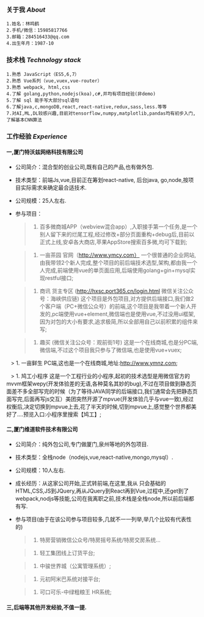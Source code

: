 ### **关于我**  *About*
    1.姓名：林鸣鹤
    2.手机/微信：15985817766
    3.邮箱：284516433@qq.com
    4.出生年月：1987-10 

### **技术栈**  *Technology stack*
    1.熟悉 JavaScript（ES5,6,7）
    2.熟悉 Vue系列（vue,vuex,vue-router）
    3.熟悉 webpack, html,css
    4.了解 golang,python,nodejs(koa),c#,并均有项目经验(非demo)
    5.了解 sql 能手写大部分sql语句
    6.了解java,c,mongoDB,react,react-native,redux,sass,less.等等
    7.对AI,ML,DL较感兴趣,目前对tensorflow,numpy,matplotlib,pandas均有初步入门,了解基本CNN算法
  
### **工作经验**  *Experience*  

#### 一,厦门特沃兹网络科技有限公司
* 公司简介：混合型的创业公司,既有自己的产品,也有做外包.
* 技术类型：前端Js,vue,目前正在筹划react-native, 后台java, go,node,按项目实际需求来确定最合适技术.
* 公司规模：25人左右.
* 参与项目：
    > 1. 百多微商城APP（webview混合app）,入职接手第一个任务,是一个别人留下来的烂尾工程,经过修改+部分页面重构+debug后,目前以正式上线,安卓各大商店,苹果AppStore搜索百多微,均可下载到;
    
    > 1. 一亩茶园 官网（http://www.ymcy.com） 一个很普通的企业网站,由我带领2个新人完成,整个项目的前后端技术选型,架构,都由我一个人完成,前端使用vue的单页面应用,后端使用golang+gin+mysql实现restful接口;  
    
    > 1. 商讯 货主专区 (http://hxsc.port365.cn/login.html 微信关注公众号：海峡供应链) 这个项目是外包项目,对方提供后端接口,我们做2个客户端（PC+微信公众号）的前端,这个项目是我带着一个新人开发的,pc端使用vue+element,微信端也是使用vue,不过没用ui框架,因为对包的大小有要求,追求极简,所以全部用自己以前积累的组件来写;  
    
    > 1. 趣买 (微信关注公众号：观前街1号) 这是一个在线商城,也是分PC端,微信端,不过这个项目我只参与了微信端,也是使用vue+vuex;  
    
    > 1. 一亩鲜生 PC端,这也是一个在线商城,地址:http://www.ymnz.com;
    
    > 1. 鸠工小程序 这是一个工程行业的小程序,起初的技术选型是用微信官方的mvvm框架wepy(开发体验差的无语,各种莫名其妙的bug),不过在项目做到静态页面差不多全部写完的时候（为了等待JAVA同学的后端接口,我们通常会先把静态页面写完,后面再写js交互）美团突然开源了mpvue(开发体验几乎与vue一致),经过权衡后,决定切换到mpvue上去,花了半天的时候,切到mpvue上,感觉整个世界都美好了....预览入口:小程序里搜索【鸠工】;  
  
#### 二,厦门维道软件技术有限公司
* 公司简介：纯外包公司,专门做厦门,泉州等地的外包项目.
* 技术类型：全栈node（nodejs,vue,react-native,mongo,mysql）.
* 公司规模：10人左右.
* 成长经历：从这家公司开始,正式转前端,在这里,我从 只会基础的 HTML,CSS,JS到JQuery,再从JQuery到React再到Vue,过程中,还get到了webpack,nodjs等技能,公司在我离职之前,技术栈是全栈node,所以前后端都有写.
* 参与项目(由于在该公司参与项目较多,几就不一一列举,举几个比较有代表性的)
    > 1. 特房营销微信公众号/特房摇号系统/特房交房系统...  
    
    > 1. 轻工集团线上订货平台;  
    
    > 1. 中骏世界城（公寓管理系统）;  
    
    > 1. 元初阿米巴系统对接平台;  
    
    > 1. 可口可乐-中绿粗粮王 HR系统;  
  
#### 三,后端等其他开发经验,不值一提.
